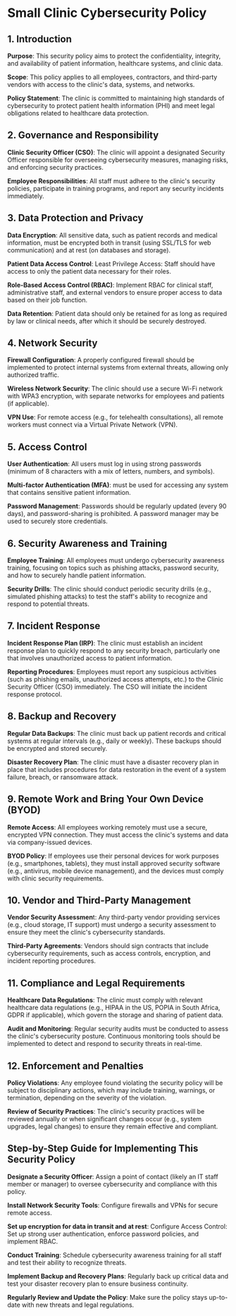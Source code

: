 # Small Clinic Cybersecurity Policy

## 1. Introduction

**Purpose**: This security policy aims to protect the confidentiality, integrity, and availability of patient information, healthcare systems, and clinic data.

**Scope**: This policy applies to all employees, contractors, and third-party vendors with access to the clinic's data, systems, and networks.

**Policy Statement**: The clinic is committed to maintaining high standards of cybersecurity to protect patient health information (PHI) and meet legal obligations related to healthcare data protection.

## 2. Governance and Responsibility

**Clinic Security Officer (CSO)**: The clinic will appoint a designated Security Officer responsible for overseeing cybersecurity measures, managing risks, and enforcing security practices.

**Employee Responsibilities**: All staff must adhere to the clinic's security policies, participate in training programs, and report any security incidents immediately.

## 3. Data Protection and Privacy

**Data Encryption**: All sensitive data, such as patient records and medical information, must be encrypted both in transit (using SSL/TLS for web communication) and at rest (on databases and storage).

**Patient Data Access Control**: Least Privilege Access: Staff should have access to only the patient data necessary for their roles.

**Role-Based Access Control (RBAC)**: Implement RBAC for clinical staff, administrative staff, and external vendors to ensure proper access to data based on their job function.

**Data Retention**: Patient data should only be retained for as long as required by law or clinical needs, after which it should be securely destroyed.

## 4. Network Security

**Firewall Configuration**: A properly configured firewall should be implemented to protect internal systems from external threats, allowing only authorized traffic.

**Wireless Network Security**: The clinic should use a secure Wi-Fi network with WPA3 encryption, with separate networks for employees and patients (if applicable).

**VPN Use**: For remote access (e.g., for telehealth consultations), all remote workers must connect via a Virtual Private Network (VPN).

## 5. Access Control

**User Authentication**: All users must log in using strong passwords (minimum of 8 characters with a mix of letters, numbers, and symbols).

**Multi-factor Authentication (MFA)**: must be used for accessing any system that contains sensitive patient information.

**Password Management**: Passwords should be regularly updated (every 90 days), and password-sharing is prohibited. A password manager may be used to securely store credentials.

## 6. Security Awareness and Training

**Employee Training**: All employees must undergo cybersecurity awareness training, focusing on topics such as phishing attacks, password security, and how to securely handle patient information.

**Security Drills**: The clinic should conduct periodic security drills (e.g., simulated phishing attacks) to test the staff's ability to recognize and respond to potential threats.

## 7. Incident Response

**Incident Response Plan (IRP)**: The clinic must establish an incident response plan to quickly respond to any security breach, particularly one that involves unauthorized access to patient information.

**Reporting Procedures**: Employees must report any suspicious activities (such as phishing emails, unauthorized access attempts, etc.) to the Clinic Security Officer (CSO) immediately. The CSO will initiate the incident response protocol.

## 8. Backup and Recovery

**Regular Data Backups**: The clinic must back up patient records and critical systems at regular intervals (e.g., daily or weekly). These backups should be encrypted and stored securely.

**Disaster Recovery Plan**: The clinic must have a disaster recovery plan in place that includes procedures for data restoration in the event of a system failure, breach, or ransomware attack.

## 9. Remote Work and Bring Your Own Device (BYOD)

**Remote Access**: All employees working remotely must use a secure, encrypted VPN connection. They must access the clinic's systems and data via company-issued devices.

**BYOD Policy**: If employees use their personal devices for work purposes (e.g., smartphones, tablets), they must install approved security software (e.g., antivirus, mobile device management), and the devices must comply with clinic security requirements.

## 10. Vendor and Third-Party Management

**Vendor Security Assessmen**t: Any third-party vendor providing services (e.g., cloud storage, IT support) must undergo a security assessment to ensure they meet the clinic's cybersecurity standards.

**Third-Party Agreements**: Vendors should sign contracts that include cybersecurity requirements, such as access controls, encryption, and incident reporting procedures.

## 11. Compliance and Legal Requirements

**Healthcare Data Regulations**: The clinic must comply with relevant healthcare data regulations (e.g., HIPAA in the US, POPIA in South Africa, GDPR if applicable), which govern the storage and sharing of patient data.

**Audit and Monitoring**: Regular security audits must be conducted to assess the clinic's cybersecurity posture. Continuous monitoring tools should be implemented to detect and respond to security threats in real-time.

## 12. Enforcement and Penalties

**Policy Violations**: Any employee found violating the security policy will be subject to disciplinary actions, which may include training, warnings, or termination, depending on the severity of the violation.

**Review of Security Practices**: The clinic's security practices will be reviewed annually or when significant changes occur (e.g., system upgrades, legal changes) to ensure they remain effective and compliant.

## Step-by-Step Guide for Implementing This Security Policy

**Designate a Security Officer**: Assign a point of contact (likely an IT staff member or manager) to oversee cybersecurity and compliance with this policy.

**Install Network Security Tools**:
Configure firewalls and VPNs for secure remote access.

**Set up encryption for data in transit and at rest**:
Configure Access Control: Set up strong user authentication, enforce password policies, and implement RBAC.

**Conduct Training**: Schedule cybersecurity awareness training for all staff and test their ability to recognize threats.

**Implement Backup and Recovery Plans**: Regularly back up critical data and test your disaster recovery plan to ensure business continuity.

**Regularly Review and Update the Policy**: Make sure the policy stays up-to-date with new threats and legal regulations.
